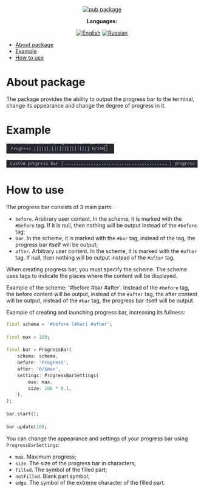 <div align="center">

[![pub package](https://img.shields.io/pub/v/file_copy.svg?label=file_copy&color=blue)](https://pub.dev/packages/file_copy)

**Languages:**
  
[![English](https://img.shields.io/badge/Language-English-blue?style=?style=flat-square)](README.md)
[![Russian](https://img.shields.io/badge/Language-Russian-blue?style=?style=flat-square)](README.ru.md)

</div>

- [About package](#about-package)
- [Example](#example)
- [How to use](#how-to-use)

# About package

The package provides the ability to output the progress bar to the terminal, change its appearance and change the degree of progress in it.

# Example

![Alt Text](https://raw.githubusercontent.com/GlebBatykov/cli_progress_bar/main/docs/gifs/1.gif)

![Alt Text](https://raw.githubusercontent.com/GlebBatykov/cli_progress_bar/main/docs/gifs/2.gif)

# How to use

The progress bar consists of 3 main parts:

- `before`. Arbitrary user content. In the scheme, it is marked with the `#before` tag. If it is null, then nothing will be output instead of the `#before` tag;
- `bar`. In the scheme, it is marked with the `#bar` tag, instead of the tag, the progress bar itself will be output;
- `after`. Arbitrary user content. In the scheme, it is marked with the `#after` tag. If null, then nothing will be output instead of the `#after` tag.

When creating progress bar, you must specify the scheme. The scheme uses tags to indicate the places where the content will be displayed.

Example of the scheme: '#before #bar #after'. Instead of the `#before` tag, the before content will be output, instead of the `#after` tag, the after content will be output, instead of the `#bar` tag, the progress bar itself will be output.

Example of creating and launching progress bar, increasing its fullness:

```dart
final schema = '#before [#bar] #after';

final max = 100;

final bar = ProgressBar(
    schema: schema,
    before: 'Progress',
    after: '0/$max',
    settings: ProgressBarSettings(
        max: max,
        size: 100 * 0.1,
    ),
);

bar.start();

bar.update(10);
```

You can change the appearance and settings of your progress bar using `ProgressBarSettings`:

- `max`. Maximum progress;
- `size`. The size of the progress bar in characters;
- `filled`. The symbol of the filled part;
- `notFilled`. Blank part symbol;
- `edge`. The symbol of the extreme character of the filled part.
